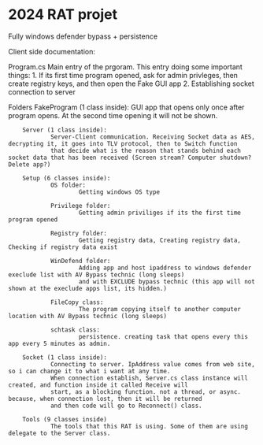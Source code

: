 # 2024 RAT projet
 Fully windows defender bypass + persistence

 Client side documentation:

Program.cs
        Main entry of the prgoram. This entry doing some important things:
        1. If its first time program opened, ask for admin privleges, then create registry keys, and then open the Fake GUI app
        2. Establishing socket connection to server

Folders
        FakeProgram (1 class inside): 
                GUI app that opens only once after program opens. At the second time opening it will not be shown.

        Server (1 class inside):
                Server-Client communication. Receiving Socket data as AES, decrypting it, it goes into TLV protocol, then to Switch function
                that decide what is the reason that stands behind each socket data that has been received (Screen stream? Computer shutdown? Delete app?)

        Setup (6 classes inside):
                OS folder:
                        Getting windows OS type

                Privilege folder:
                        Getting admin priviliges if its the first time program opened

                Registry folder:
                        Getting registry data, Creating registry data, Checking if registry data exist

                WinDefend folder:
                        Adding app and host ipaddress to windows defender execlude list with AV Bypass technic (long sleeps)
                        and with EXCLUDE bypass technic (this app will not shown at the execlude apps list, its hidden.)

                FileCopy class:
                        The program copying itself to another computer location with AV Bypass technic (long sleeps)

                schtask class:
                        persistence. creating task that opens every this app every 5 minutes as admin.

        Socket (1 class inside):
                Connecting to server. IpAddress value comes from web site, so i can change it to what i want at any time.
                When connection establish, Server.cs class instance will created, and function inside it called Receive will
                start, as a blocking function. not a thread, or async. because, when connection lost, then it will be returned
                and then code will go to Reconnect() class.

        Tools (9 classes inside)
                The tools that this RAT is using. Some of them are using delegate to the Server class.